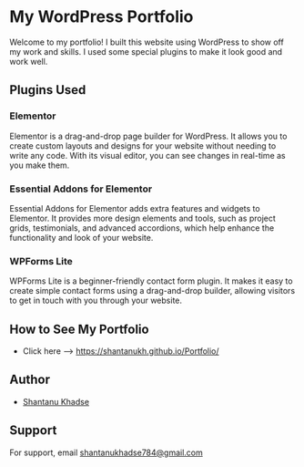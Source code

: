 # My WordPress Portfolio

Welcome to my portfolio! I built this website using WordPress to show off my work and skills. I used some special plugins to make it look good and work well.

## Plugins Used

### Elementor
Elementor is a drag-and-drop page builder for WordPress. It allows you to create custom layouts and designs for your website without needing to write any code. With its visual editor, you can see changes in real-time as you make them.

### Essential Addons for Elementor
Essential Addons for Elementor adds extra features and widgets to Elementor. It provides more design elements and tools, such as project grids, testimonials, and advanced accordions, which help enhance the functionality and look of your website.

### WPForms Lite
WPForms Lite is a beginner-friendly contact form plugin. It makes it easy to create simple contact forms using a drag-and-drop builder, allowing visitors to get in touch with you through your website.

## How to See My Portfolio

- Click here --> https://shantanukh.github.io/Portfolio/

## Author

- [Shantanu Khadse](https://github.com/ShantanuKH)

## Support

For support, email shantanukhadse784@gmail.com
